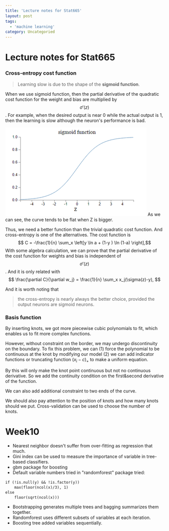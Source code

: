 ```yaml
---
title: 'Lecture notes for Stat665'
layout: post
tags:
  - 'machine learning'
category: Uncategoried
---
```


# Lecture notes for Stat665

### Cross-entropy cost function

>  Learning slow is due to the shape of the **sigmoid function**.

When we use sigmoid function, then the partial derivative of the quadratic cost function for the weight and bias are multiplied by $$\sigma'(z)$$. For example, when the desired output is near 0 while the actual output is 1, then the learning is slow although the neuron's performance is bad.

[![sigmoid](/img/in-post/sigmoid.png "sigmoid")](/img/in-post/sigmoid.png "sigmoid")
As we can see, the curve tends to be flat when Z is bigger.

Thus, we need a better function than the trivial quadratic cost function. And cross-entropy is one of the alternatives. The cost function is 
 $$ C = -\frac{1}{n} \sum_x \left[y \ln a + (1-y ) \ln (1-a) \right],$$
With some algebra calculation, we can prove that the partial derivative of the cost function for weights and bias is independent of $$\sigma'(z)$$. And it is only related with 
$$ \frac{\partial C}{\partial w_j} =  \frac{1}{n} \sum_x x_j(\sigma(z)-y), $$

And it is worth noting that 
> the cross-entropy is nearly always the better choice, provided the output neurons are sigmoid neurons. 

### Basis function

By inserting knots, we got more piecewise cubic polynomials to fit, which enables us to fit more complex functions.

However, without constraint on the border, we may undergo discontinuity on the boundary. To fix this problem, we can
(1) force the polynomial to be continuous at the knot by modifying our model
(2) we can add indicator functions or truncating function $(x_i-c)_+$ to make a uniform equation.

By this will only make the knot point continuous but not no continuous derivative. So we add the continuity condition on the first&second derivative of the function.

We can also add additional constraint to two ends of the curve.

We should also pay attention to the position of knots and how many knots should we put. Cross-validation can be used to choose the number of knots.

# Week10

* Nearest neighbor doesn't suffer from over-fitting as regression that much.
* Gini index can be used to measure the importance of variable in tree-based classifiers. 
* gbm package for boosting
* Default variable numbers tried in "randomforest" package tried:
~~~~
if (!is.null(y) && !is.factor(y))
    max(floor(ncol(x)/3), 1) 
else 
	floor(sqrt(ncol(x)))
~~~~
* Bootstrapping generates multiple trees and bagging summarizes them together. 
* Randomforest uses different subsets of variables at each iteration.
* Boosting tree added variables sequentially.









